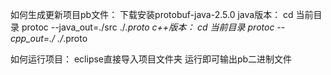 如何生成更新项目pb文件：
下载安装protobuf-java-2.5.0
java版本：
cd 当前目录
protoc --java_out=./src ./*.proto
c++版本：
cd 当前目录
protoc --cpp_out=./ ./*.proto

如何运行项目：
eclipse直接导入项目文件夹
运行即可输出pb二进制文件
